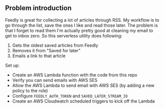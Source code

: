 ## Problem introduction

Feedly is great for collecting a lot of articles through RSS. My workflow is to go through the list, save the ones I like and read those later. The problem is that I forget to read them I'm actually pretty good at cleaning my email to get to inbox zero. So this serverless utility does following:

1. Gets the oldest saved articles from Feedly
2. Removes it from "Saved for later"
3. Emails a link to that article 



Set up:
- Create an AWS Lambda function with the code from this repo
- Verify you can send emails with AWS SES
- Allow the AWS Lambda to send email with AWS SES (by adding a new policy to the role)
- Configure `FEEDLY_AUTH_TOKEN` and `SAVED_LATER_STREAM_ID`
- Create an AWS Cloudwatch scheduled triggers to kick off the Lambda
